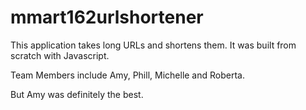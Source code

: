 # mmart162urlshortener

This application takes long URLs and shortens them. It was built from scratch with Javascript.

Team Members include Amy, Phill, Michelle and Roberta.

But Amy was definitely the best.
